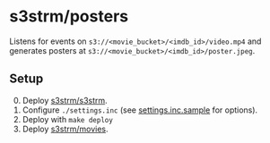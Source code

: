 # s3strm/posters

Listens for events on `s3://<movie_bucket>/<imdb_id>/video.mp4` and generates posters at `s3://<movie_bucket>/<imdb_id>/poster.jpeg`.


## Setup


0. Deploy [s3strm/s3strm](https://github.com/s3strm/s3strm).
1. Configure `./settings.inc` (see [settings.inc.sample](./settings.inc.sample) for options).
2. Deploy with `make deploy`
3. Deploy [s3strm/movies](https://github.com/s3strm/movies).



